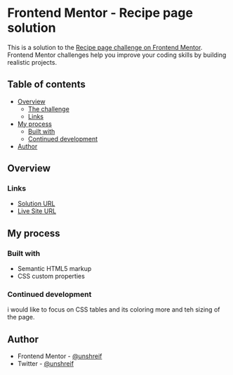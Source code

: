 # Frontend Mentor - Recipe page solution

This is a solution to the [Recipe page challenge on Frontend Mentor](https://www.frontendmentor.io/challenges/recipe-page-KiTsR8QQKm). Frontend Mentor challenges help you improve your coding skills by building realistic projects. 

## Table of contents

- [Overview](#overview)
  - [The challenge](#recipe-page)
  - [Links](#links)
- [My process](#my-process)
  - [Built with](#built-with)
  - [Continued development](#continued-development)
- [Author](#author)


## Overview

### Links

- [Solution URL](https://github.com/unshreif/recipe)
- [Live Site URL](https://raw.githack.com/unshreif/recipe/main/index.html)

## My process

### Built with

- Semantic HTML5 markup
- CSS custom properties


### Continued development

i would like to focus on CSS tables and its coloring more and teh sizing of the page. 

## Author

- Frontend Mentor - [@unshreif](https://www.frontendmentor.io/profile/unshreif)
- Twitter - [@unshreif](https://www.twitter.com/unshreif)

